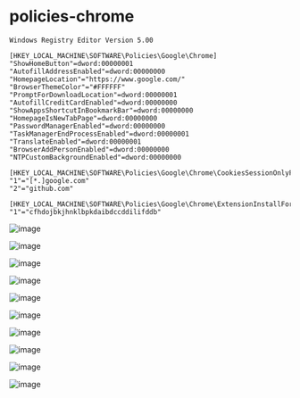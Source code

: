 # policies-chrome

```reg
Windows Registry Editor Version 5.00

[HKEY_LOCAL_MACHINE\SOFTWARE\Policies\Google\Chrome]
"ShowHomeButton"=dword:00000001
"AutofillAddressEnabled"=dword:00000000
"HomepageLocation"="https://www.google.com/"
"BrowserThemeColor"="#FFFFFF"
"PromptForDownloadLocation"=dword:00000001
"AutofillCreditCardEnabled"=dword:00000000
"ShowAppsShortcutInBookmarkBar"=dword:00000000
"HomepageIsNewTabPage"=dword:00000000
"PasswordManagerEnabled"=dword:00000000
"TaskManagerEndProcessEnabled"=dword:00000001
"TranslateEnabled"=dword:00000001
"BrowserAddPersonEnabled"=dword:00000000
"NTPCustomBackgroundEnabled"=dword:00000000

[HKEY_LOCAL_MACHINE\SOFTWARE\Policies\Google\Chrome\CookiesSessionOnlyForUrls]
"1"="[*.]google.com"
"2"="github.com"

[HKEY_LOCAL_MACHINE\SOFTWARE\Policies\Google\Chrome\ExtensionInstallForcelist]
"1"="cfhdojbkjhnklbpkdaibdccddilifddb"

```

![image](https://user-images.githubusercontent.com/1501327/224179695-b7e82aa4-5958-4be6-b2f2-c42df571eac0.png)

![image](https://user-images.githubusercontent.com/1501327/223605237-2589c040-b1b2-4ce0-83aa-974361e22e38.png)

![image](https://user-images.githubusercontent.com/1501327/223605368-797d0465-2c45-421a-ba9f-5f80aa986d5c.png)

![image](https://user-images.githubusercontent.com/1501327/223605430-46018682-5725-4807-85db-be5b6c17e98b.png)

![image](https://user-images.githubusercontent.com/1501327/223605572-d7b93da4-83bd-4157-abfc-20658c222c80.png)

![image](https://user-images.githubusercontent.com/1501327/223605767-198bdb53-9cad-4112-b032-3c72f061ffc0.png)

![image](https://user-images.githubusercontent.com/1501327/224180160-88c13d31-2167-439e-87bf-0987e7972c38.png)

![image](https://user-images.githubusercontent.com/1501327/224196838-efd34a74-c26b-43b7-b64e-b3aa2f0ad5a2.png)

![image](https://user-images.githubusercontent.com/1501327/224196980-74d60792-5d42-4dfc-beb6-d91a925e3791.png)

![image](https://user-images.githubusercontent.com/1501327/223605857-5a61cfb2-96e7-4e5b-8f62-9cc3fed6e468.png)

